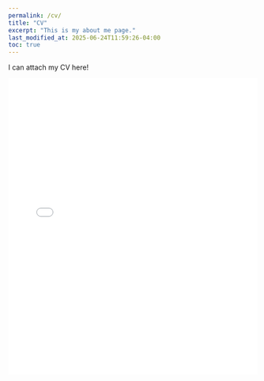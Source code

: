 ```yaml
---
permalink: /cv/
title: "CV"
excerpt: "This is my about me page."
last_modified_at: 2025-06-24T11:59:26-04:00
toc: true
---
```


I can attach my CV here!
<iframe src="_pages/Wallace_CV_2025.pdf" width="100%" height="600px" frameborder="0" allowfullscreen></iframe>

